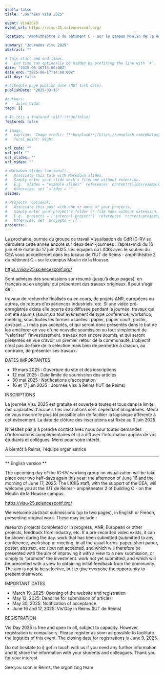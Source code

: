 ```yaml
---
draft: false
title: "Journées Visu 2025"

event: Visu2025
event_url: https://visu-25.sciencesconf.org/

location: "Amphithéâtre 2 du bâtiment C - sur le campus Moulin de la Housse, IUT de Reims"

summary: "Journées Visu 2025"
abstract: ""

# Talk start and end times.
#   End time can optionally be hidden by prefixing the line with `#`.
date: "2025-06-16T13:00:00Z"
date_end: "2025-06-17T14:00:00Z"
all_day: false

# Schedule page publish date (NOT talk date).
publishDate: "2025-03-16"

#authors:
#  - Jules Vidal
tags: []

# Is this a featured talk? (true/false)
featured: false

# image:
#   caption: 'Image credit: [**Unsplash**](https://unsplash.com/photos/bzdhc5b3Bxs)'
#   focal_point: Right

url_code: ""
url_pdf: ""
url_slides: ""
url_video: ""

# Markdown Slides (optional).
#   Associate this talk with Markdown slides.
#   Simply enter your slide deck's filename without extension.
#   E.g. `slides = "example-slides"` references `content/slides/example-slides.md`.
#   Otherwise, set `slides = ""`.
slides:

# Projects (optional).
#   Associate this post with one or more of your projects.
#   Simply enter your project's folder or file name without extension.
#   E.g. `projects = ["internal-project"]` references `content/project/deep-learning/index.md`.
#   Otherwise, set `projects = []`.
projects:
---
```


La prochaine journée du groupe de travail Visualisation du GdR IG-RV se déroulera cette année encore sur deux demi-journées : l’après-midi du 16 juin et le matin du 17 juin 2025.
Les équipes du LICIIS avec le soutien du CEA vous accueilleront dans les locaux de l'IUT de Reims - amphithéâtre 2 du bâtiment C - sur le campus Moulin de la Housse.

https://visu-25.sciencesconf.org/

Sont admises des soumissions sur résumé (jusqu’à deux pages), en français ou en anglais, qui présentent des travaux originaux. Il peut s'agir de :

travaux de recherche finalisés ou en cours, de projets ANR, européens ou autres, de retours d'expériences industriels, etc. Si une vidéo pré-enregistrée existe elle pourra être diffusée pendant la journée.
travaux qui ont été soumis (soumis à tout évènement de type conférence, workshop, meeting, sous toutes les formes usuelles : papier, papier court, poster, abstract ...) mais pas acceptés, et qui seront donc présentés dans le but de les améliorer en vue d'une nouvelle soumission ou tout simplement de "valoriser" l'investissement.
travaux non encore soumis, et qui seront présentés en vue d'avoir un premier retour de la communauté.
L'objectif n'est pas de faire de la sélection mais bien de permettre à chacun, au contraire, de présenter ses travaux.

DATES IMPORTANTES

* 19 mars 2025 : Ouverture du site et des inscriptions
* 12 mai 2025 : Date limite de soumission des articles
* 30 mai 2025 : Notifications d'acceptation
* 16 et 17 juin 2025 : Journée Visu à Reims (IUT de Reims)

INSCRIPTIONS

La journée Visu 2025 est gratuite et ouverte à toutes et tous dans la limite des capacités d'accueil. Les inscriptions sont cependant obligatoires.
Merci de vous inscrire le plus tôt possible afin de faciliter la logistique afférente à cet évènement. La date de clôture des inscriptions est fixée au 9 juin 2025.

N’hésitez pas i) à prendre contact avec nous pour toutes demandes d'informations complémentaires et ii) à diffuser l'information auprès de vos étudiants et collègues.
Merci pour votre intérêt.

A bientôt à Reims, l'équipe organisatrice

___________

** English version **
 

The upcoming day of the IG-RV working group on visualization will be take place over two half-days again this year: the afternoon of June 16 and the morning of June 17, 2025.
The LICIIS staff, with the support of the CEA, will welcome you at the IUT de Reims - amphitheater 2 of building C - on the Moulin de la Housse campus.

https://visu-25.sciencesconf.org/

We welcome abstract submissions (up to two pages), in English or French, presenting original work. These may include :

research projects completed or in progress, ANR, European or other projects, feedback from industry, etc. If a pre-recorded video exists, it can be shown during the day.
work that has been submitted (submitted to any conference, workshop or meeting, in all the usual forms: paper, short paper, poster, abstract, etc.) but not accepted, and which will therefore be presented with the aim of improving it with a view to a new submission, or simply to “promote” the investment.
work not yet submitted, and which will be presented with a view to obtaining initial feedback from the community.
The aim is not to be selective, but to give everyone the opportunity to present their work.

IMPORTANT DATES

* March 19, 2025: Opening of the website and registration
* May 12, 2025: Deadline for submission of articles
* May 30, 2025: Notification of acceptance
* June 16 and 17, 2025: Vis'Day in Reims (IUT de Reims)

REGISTRATION

Vis'Day 2025 is free and open to all, subject to capacity. However, registration is compulsory.
Please register as soon as possible to facilitate the logistics of this event. The closing date for registrations is June 9, 2025.

Do not hesitate to i) get in touch with us if you need any further information and ii) share the information with your students and colleagues.
Thank you for your interest.

See you soon in Reims, the organizing team

